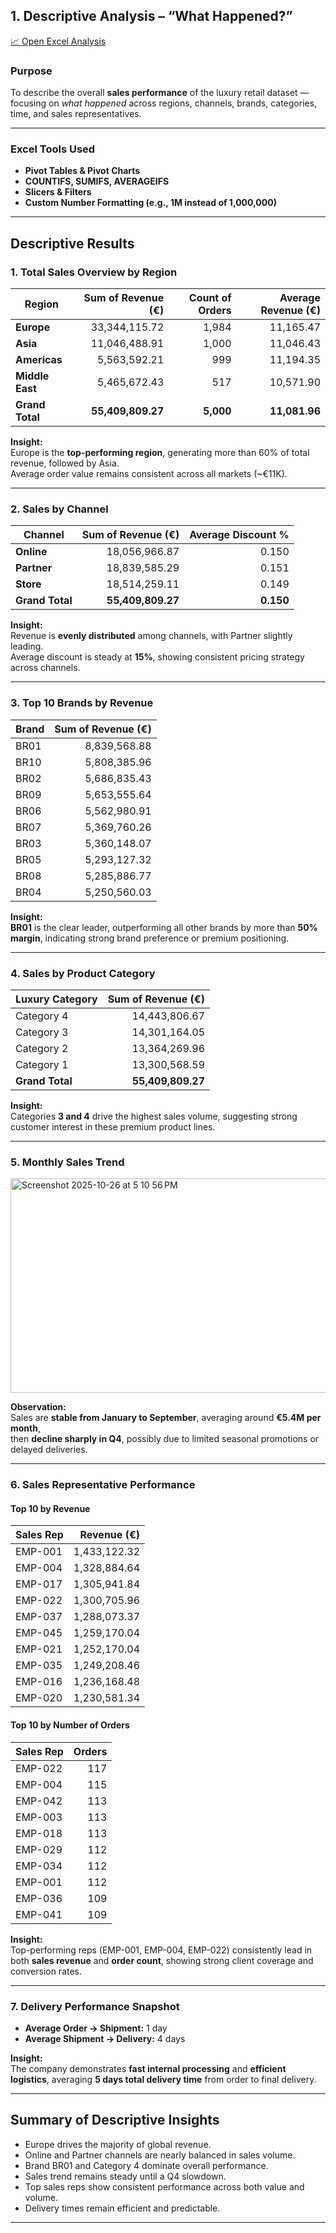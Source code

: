 ## 1. Descriptive Analysis – “What Happened?”

[📈 Open Excel Analysis](../../analysis/Descriptive.xlsx)

### Purpose
To describe the overall **sales performance** of the luxury retail dataset — focusing on *what happened* across regions, channels, brands, categories, time, and sales representatives.

---

### Excel Tools Used
- **Pivot Tables & Pivot Charts**  
- **COUNTIFS, SUMIFS, AVERAGEIFS**  
- **Slicers & Filters**  
- **Custom Number Formatting (e.g., 1M instead of 1,000,000)**  

---

## Descriptive Results

### 1. Total Sales Overview by Region

| Region | Sum of Revenue (€) | Count of Orders | Average Revenue (€) |
|---------|-------------------:|----------------:|--------------------:|
| **Europe** | 33,344,115.72 | 1,984 | 11,165.47 |
| **Asia** | 11,046,488.91 | 1,000 | 11,046.43 |
| **Americas** | 5,563,592.21 | 999 | 11,194.35 |
| **Middle East** | 5,465,672.43 | 517 | 10,571.90 |
| **Grand Total** | **55,409,809.27** | **5,000** | **11,081.96** |

**Insight:**  
Europe is the **top-performing region**, generating more than 60% of total revenue, followed by Asia.  
Average order value remains consistent across all markets (~€11K).

---

### 2. Sales by Channel

| Channel | Sum of Revenue (€) | Average Discount % |
|----------|-------------------:|-------------------:|
| **Online** | 18,056,966.87 | 0.150 |
| **Partner** | 18,839,585.29 | 0.151 |
| **Store** | 18,514,259.11 | 0.149 |
| **Grand Total** | **55,409,809.27** | **0.150** |

**Insight:**  
Revenue is **evenly distributed** among channels, with Partner slightly leading.  
Average discount is steady at **15%**, showing consistent pricing strategy across channels.

---

### 3. Top 10 Brands by Revenue

| Brand | Sum of Revenue (€) |
|-------|-------------------:|
| BR01 | 8,839,568.88 |
| BR10 | 5,808,385.96 |
| BR02 | 5,686,835.43 |
| BR09 | 5,653,555.64 |
| BR06 | 5,562,980.91 |
| BR07 | 5,369,760.26 |
| BR03 | 5,360,148.07 |
| BR05 | 5,293,127.32 |
| BR08 | 5,285,886.77 |
| BR04 | 5,250,560.03 |

**Insight:**  
**BR01** is the clear leader, outperforming all other brands by more than **50% margin**, indicating strong brand preference or premium positioning.

---

### 4. Sales by Product Category

| Luxury Category | Sum of Revenue (€) |
|-----------------|-------------------:|
| Category 4 | 14,443,806.67 |
| Category 3 | 14,301,164.05 |
| Category 2 | 13,364,269.96 |
| Category 1 | 13,300,568.59 |
| **Grand Total** | **55,409,809.27** |

**Insight:**  
Categories **3 and 4** drive the highest sales volume, suggesting strong customer interest in these premium product lines.

---

### 5. Monthly Sales Trend

<img width="780" height="343" alt="Screenshot 2025-10-26 at 5 10 56 PM" src="https://github.com/user-attachments/assets/4972e6b5-ada3-450e-a3ed-57b5a36221f1" />

**Observation:**  
Sales are **stable from January to September**, averaging around **€5.4M per month**,  
then **decline sharply in Q4**, possibly due to limited seasonal promotions or delayed deliveries.

---

### 6. Sales Representative Performance

#### Top 10 by Revenue

| Sales Rep | Revenue (€) |
|------------|-------------:|
| EMP-001 | 1,433,122.32 |
| EMP-004 | 1,328,884.64 |
| EMP-017 | 1,305,941.84 |
| EMP-022 | 1,300,705.96 |
| EMP-037 | 1,288,073.37 |
| EMP-045 | 1,259,170.04 |
| EMP-021 | 1,252,170.04 |
| EMP-035 | 1,249,208.46 |
| EMP-016 | 1,236,168.48 |
| EMP-020 | 1,230,581.34 |

#### Top 10 by Number of Orders

| Sales Rep | Orders |
|------------|-------:|
| EMP-022 | 117 |
| EMP-004 | 115 |
| EMP-042 | 113 |
| EMP-003 | 113 |
| EMP-018 | 113 |
| EMP-029 | 112 |
| EMP-034 | 112 |
| EMP-001 | 112 |
| EMP-036 | 109 |
| EMP-041 | 109 |

**Insight:**  
Top-performing reps (EMP-001, EMP-004, EMP-022) consistently lead in both **sales revenue** and **order count**, showing strong client coverage and conversion rates.

---

### 7. Delivery Performance Snapshot
- **Average Order → Shipment:** 1 day  
- **Average Shipment → Delivery:** 4 days  

**Insight:**  
The company demonstrates **fast internal processing** and **efficient logistics**, averaging **5 days total delivery time** from order to final delivery.

---

## Summary of Descriptive Insights
- Europe drives the majority of global revenue.  
- Online and Partner channels are nearly balanced in sales volume.  
- Brand BR01 and Category 4 dominate overall performance.  
- Sales trend remains steady until a Q4 slowdown.  
- Top sales reps show consistent performance across both value and volume.  
- Delivery times remain efficient and predictable.

---


